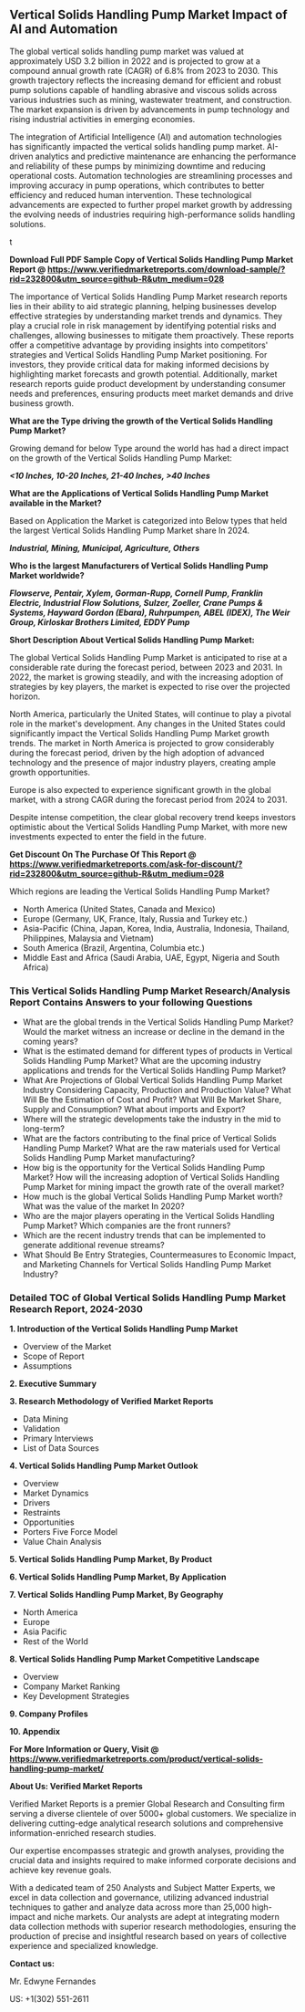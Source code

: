 <h2>Vertical Solids Handling Pump Market Impact of AI and Automation</h2><p>The global vertical solids handling pump market was valued at approximately USD 3.2 billion in 2022 and is projected to grow at a compound annual growth rate (CAGR) of 6.8% from 2023 to 2030. This growth trajectory reflects the increasing demand for efficient and robust pump solutions capable of handling abrasive and viscous solids across various industries such as mining, wastewater treatment, and construction. The market expansion is driven by advancements in pump technology and rising industrial activities in emerging economies.</p><p>The integration of Artificial Intelligence (AI) and automation technologies has significantly impacted the vertical solids handling pump market. AI-driven analytics and predictive maintenance are enhancing the performance and reliability of these pumps by minimizing downtime and reducing operational costs. Automation technologies are streamlining processes and improving accuracy in pump operations, which contributes to better efficiency and reduced human intervention. These technological advancements are expected to further propel market growth by addressing the evolving needs of industries requiring high-performance solids handling solutions.</p>t</p><p id="" class=""><strong>Download Full PDF Sample Copy of Vertical Solids Handling Pump Market Report @ <a href="https://www.verifiedmarketreports.com/download-sample/?rid=232800&utm_source=github-R&utm_medium=028" target="_blank">https://www.verifiedmarketreports.com/download-sample/?rid=232800&utm_source=github-R&utm_medium=028</a></strong></p><p>The importance of&nbsp;Vertical Solids Handling Pump Market research reports lies in their ability to aid strategic planning, helping businesses develop effective strategies by understanding market trends and dynamics. They play a crucial role in risk management by identifying potential risks and challenges, allowing businesses to mitigate them proactively. These reports offer a competitive advantage by providing insights into competitors' strategies and Vertical Solids Handling Pump Market positioning. For investors, they provide critical data for making informed decisions by highlighting market forecasts and growth potential. Additionally, market research reports guide product development by understanding consumer needs and preferences, ensuring products meet market demands and drive business growth.</p><p><strong>What are the&nbsp;Type driving the growth of the Vertical Solids Handling Pump Market?</strong></p><p id="" class="">Growing demand for below Type around the world has had a direct impact on the growth of the Vertical Solids Handling Pump Market:</p><em><strong><10 Inches, 10-20 Inches, 21-40 Inches, >40 Inches</strong></em></p><strong>What are the&nbsp;Applications&nbsp;of Vertical Solids Handling Pump Market available in the Market?</strong></p><p id="" class="">Based on Application the Market is categorized into Below types that held the largest Vertical Solids Handling Pump Market share In 2024.</p><em><strong>Industrial, Mining, Municipal, Agriculture, Others</strong></em></p><strong>Who is the largest Manufacturers of Vertical Solids Handling Pump Market worldwide?</strong></p><p><em><strong>Flowserve, Pentair, Xylem, Gorman-Rupp, Cornell Pump, Franklin Electric, Industrial Flow Solutions, Sulzer, Zoeller, Crane Pumps & Systems, Hayward Gordon (Ebara), Ruhrpumpen, ABEL (IDEX), The Weir Group, Kirloskar Brothers Limited, EDDY Pump</strong></em></p><p id="" class=""><strong>Short Description About Vertical Solids Handling Pump Market:</strong></p><p>The global Vertical Solids Handling Pump Market is anticipated to rise at a considerable rate during the forecast period, between 2023 and 2031. In 2022, the market is growing steadily, and with the increasing adoption of strategies by key players, the market is expected to rise over the projected horizon.</p><p>North America, particularly the United States, will continue to play a pivotal role in the market's development. Any changes in the United States could significantly impact the Vertical Solids Handling Pump Market growth trends. The market in North America is projected to grow considerably during the forecast period, driven by the high adoption of advanced technology and the presence of major industry players, creating ample growth opportunities.</p><p>Europe is also expected to experience significant growth in the global market, with a strong CAGR during the forecast period from 2024 to 2031.</p><p>Despite intense competition, the clear global recovery trend keeps investors optimistic about the Vertical Solids Handling Pump Market, with more new investments expected to enter the field in the future.</p><p id="" class=""><strong>Get Discount On The Purchase Of This Report @ <a href="https://www.verifiedmarketreports.com/ask-for-discount/?rid=232800&utm_source=github-R&utm_medium=028" target="_blank">https://www.verifiedmarketreports.com/ask-for-discount/?rid=232800&utm_source=github-R&utm_medium=028</a></strong></p>Which regions are leading the Vertical Solids Handling Pump Market?</p><ul><li>North America (United States, Canada and Mexico)</li><li>Europe (Germany, UK, France, Italy, Russia and Turkey etc.)</li><li>Asia-Pacific (China, Japan, Korea, India, Australia, Indonesia, Thailand, Philippines, Malaysia and Vietnam)</li><li>South America (Brazil, Argentina, Columbia etc.)</li><li>Middle East and Africa (Saudi Arabia, UAE, Egypt, Nigeria and South Africa)</li></ul><h3 id="" class="">This Vertical Solids Handling Pump Market Research/Analysis Report Contains Answers to your following Questions</h3><ul><li>What are the global trends in the Vertical Solids Handling Pump Market? Would the market witness an increase or decline in the demand in the coming years?</li><li>What is the estimated demand for different types of products in Vertical Solids Handling Pump Market? What are the upcoming industry applications and trends for the Vertical Solids Handling Pump Market?</li><li>What Are Projections of Global Vertical Solids Handling Pump Market Industry Considering Capacity, Production and Production Value? What Will Be the Estimation of Cost and Profit? What Will Be Market Share, Supply and Consumption? What about imports and Export?</li><li>Where will the strategic developments take the industry in the mid to long-term?</li><li>What are the factors contributing to the final price of Vertical Solids Handling Pump Market? What are the raw materials used for Vertical Solids Handling Pump Market manufacturing?</li><li>How big is the opportunity for the Vertical Solids Handling Pump Market? How will the increasing adoption of Vertical Solids Handling Pump Market for mining impact the growth rate of the overall market?</li><li>How much is the global Vertical Solids Handling Pump Market worth? What was the value of the market In 2020?</li><li>Who are the major players operating in the Vertical Solids Handling Pump Market? Which companies are the front runners?</li><li>Which are the recent industry trends that can be implemented to generate additional revenue streams?</li><li>What Should Be Entry Strategies, Countermeasures to Economic Impact, and Marketing Channels for Vertical Solids Handling Pump Market Industry?</li></ul><h3 id="" class="">Detailed TOC of Global Vertical Solids Handling Pump Market Research Report, 2024-2030</h3><p id="" class=""><strong>1. Introduction of the Vertical Solids Handling Pump Market</strong></p><ul><li>Overview of the Market</li><li>Scope of Report</li><li>Assumptions</li></ul><p id="" class=""><strong>2. Executive Summary</strong></p><p id="" class=""><strong>3. Research Methodology of Verified Market Reports</strong></p><ul><li>Data Mining</li><li>Validation</li><li>Primary Interviews</li><li>List of Data Sources</li></ul><p id="" class=""><strong>4. Vertical Solids Handling Pump Market Outlook</strong></p><ul><li>Overview</li><li>Market Dynamics</li><li>Drivers</li><li>Restraints</li><li>Opportunities</li><li>Porters Five Force Model</li><li>Value Chain Analysis</li></ul><p id="" class=""><strong>5. Vertical Solids Handling Pump Market, By Product</strong></p><p id="" class=""><strong>6. Vertical Solids Handling Pump Market, By Application</strong></p><p id="" class=""><strong>7. Vertical Solids Handling Pump Market, By Geography</strong></p><ul><li>North America</li><li>Europe</li><li>Asia Pacific</li><li>Rest of the World</li></ul><p id="" class=""><strong>8. Vertical Solids Handling Pump Market Competitive Landscape</strong></p><ul><li>Overview</li><li>Company Market Ranking</li><li>Key Development Strategies</li></ul><p id="" class=""><strong>9. Company Profiles</strong></p><p id="" class=""><strong>10. Appendix</strong></p><p id="" class=""><strong>For More Information or Query, Visit @ <a href="https://www.verifiedmarketreports.com/product/vertical-solids-handling-pump-market/" target="_blank">https://www.verifiedmarketreports.com/product/vertical-solids-handling-pump-market/</a></strong></p><p id="" class=""><strong>About Us: Verified Market Reports</strong></p><p id="" class="">Verified Market Reports is a premier Global Research and Consulting firm serving a diverse clientele of over 5000+ global customers. We specialize in delivering cutting-edge analytical research solutions and comprehensive information-enriched research studies.</p><p id="" class="">Our expertise encompasses strategic and growth analyses, providing the crucial data and insights required to make informed corporate decisions and achieve key revenue goals.</p><p id="" class="">With a dedicated team of 250 Analysts and Subject Matter Experts, we excel in data collection and governance, utilizing advanced industrial techniques to gather and analyze data across more than 25,000 high-impact and niche markets. Our analysts are adept at integrating modern data collection methods with superior research methodologies, ensuring the production of precise and insightful research based on years of collective experience and specialized knowledge.</p><p id="" class=""><strong>Contact us:</strong></p><p id="" class="">Mr. Edwyne Fernandes</p><p id="" class="">US: +1(302) 551-2611</p>